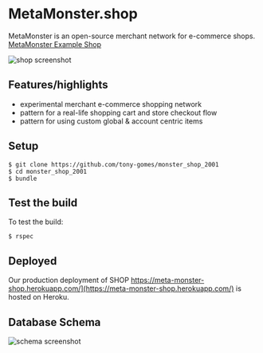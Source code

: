 # MetaMonster.shop

MetaMonster is an open-source merchant network for e-commerce shops.
[MetaMonster Example Shop](https://meta-monster-shop.herokuapp.com/)

![shop screenshot](https://user-images.githubusercontent.com/116360/39545341-c50a9184-4e05-11e8-88e0-0e1f3fa4834b.png)

## Features/highlights

- experimental merchant e-commerce shopping network
- pattern for a real-life shopping cart and store checkout flow
- pattern for using custom global & account centric items

## Setup
```
$ git clone https://github.com/tony-gomes/monster_shop_2001
$ cd monster_shop_2001
$ bundle
```
## Test the build
To test the build:
```
$ rspec
```

## Deployed

Our production deployment of SHOP https://meta-monster-shop.herokuapp.com/](https://meta-monster-shop.herokuapp.com/) is hosted on Heroku.

## Database Schema

![schema screenshot](https://user-images.githubusercontent.com/50756871/79505825-3b2f7300-7ff2-11ea-9add-8c0e9d36fd6a.png)

